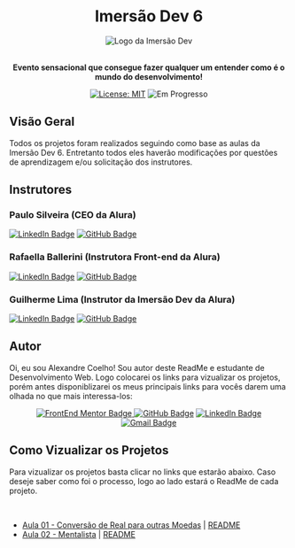 <h1 align="center"> Imersão Dev 6 </h1>

<div align="center">

  <img src="https://www.alura.com.br/assets/img/imersoes/dev-2021/logo-imersao-aluraflix.svg" alt="Logo da Imersão Dev">
  
</div>

<br>

<p align="center"> <strong>Evento sensacional que consegue fazer qualquer um entender como é o mundo do desenvolvimento!</strong> </p>

<div align="center">

  <a href="https://github.com/coelhoalexandre/imersao-dev-6-alura/blob/main/LICENSE" target="_blank"><img src="https://img.shields.io/badge/License-MIT-yellow.svg" alt="License: MIT"></a> <img src="https://img.shields.io/badge/Em_Progresso-blue.svg" alt="Em Progresso">

</div>

## Visão Geral

Todos os projetos foram realizados seguindo como base as aulas da Imersão Dev 6. Entretanto todos eles haverão modificações por questões de aprendizagem e/ou solicitação dos instrutores.

## Instrutores

### Paulo Silveira (CEO da Alura)

<a href="https://www.linkedin.com/in/paulosilveira/" target="_blank"><img src="https://img.shields.io/badge/-LinkedIn-%230077B5?style=for-the-badge&logo=linkedin&logoColor=white" alt="LinkedIn Badge"></a>
<a href = "https://github.com/peas" target="_blank"><img src="https://img.shields.io/badge/GitHub-%23333?style=for-the-badge&logo=github&logoColor=white" alt="GitHub Badge"></a>

### Rafaella Ballerini (Instrutora Front-end da Alura)

<a href="https://www.linkedin.com/in/rafaella-ballerini-45875016a/" target="_blank"><img src="https://img.shields.io/badge/-LinkedIn-%230077B5?style=for-the-badge&logo=linkedin&logoColor=white" alt="LinkedIn Badge"></a>
<a href = "https://github.com/rafaballerini" target="_blank"><img src="https://img.shields.io/badge/GitHub-%23333?style=for-the-badge&logo=github&logoColor=white" target="_blank" alt="GitHub Badge"></a>

### Guilherme Lima (Instrutor da Imersão Dev da Alura)

<a href="https://www.linkedin.com/in/guilherme-lima-developer/" target="_blank"><img src="https://img.shields.io/badge/-LinkedIn-%230077B5?style=for-the-badge&logo=linkedin&logoColor=white" alt="LinkedIn Badge"></a>
<a href = "https://github.com/guilhermeonrails" target="_blank"><img src="https://img.shields.io/badge/GitHub-%23333?style=for-the-badge&logo=github&logoColor=white" alt="GitHub Badge"></a>

## Autor

Oi, eu sou Alexandre Coelho! Sou autor deste ReadMe e estudante de Desenvolvimento Web. Logo colocarei os links para vizualizar os projetos, porém antes disponiblizarei os meus principais links para vocês darem uma olhada no que mais interessa-los: 

<div align="center">

<a href = "https://www.frontendmentor.io/profile/coelhoalexandre" target="_blank"><img src="https://img.shields.io/badge/Frontend_Mentor-black?style=for-the-badge&logo=frontendmentor&logoColor=aqua" alt="FrontEnd Mentor Badge">
<a href = "https://github.com/coelhoalexandre"  target="_blank"><img src="https://img.shields.io/badge/GitHub-%23333?style=for-the-badge&logo=github&logoColor=white" alt="GitHub Badge"></a>
<a href="https://www.linkedin.com/in/-coelhoalexandre/" target="_blank"><img src="https://img.shields.io/badge/-LinkedIn-%230077B5?style=for-the-badge&logo=linkedin&logoColor=white" alt="LinkedIn Badge"></a>
<a href = "mailto:alexandrecoelhocontato@gmail.com" target="_blank"><img src="https://img.shields.io/badge/-Gmail-critical?style=for-the-badge&logo=gmail&logoColor=white" target="_blank" alt="Gmail Badge"></a>


<div align="left">

<h2>Como Vizualizar os Projetos</h2>

Para vizualizar os projetos basta clicar no links que estarão abaixo. Caso deseje saber como foi o processo, logo ao lado estará o ReadMe de cada projeto.

</div>

  <br>
  
<div align="left">
  
  <ul>
   <li><a href="https://coelhoalexandre.github.io/imersao-dev-6-alura/aula01/" target="_blank"> Aula 01 - Conversão de Real para outras Moedas</a> | <a href="https://github.com/coelhoalexandre/imersao-dev-6-alura/blob/main/aula01/README.md" target="_blank">README</a>


   <li><a href="https://coelhoalexandre.github.io/imersao-dev-6-alura/aula02/" target="_blank"> Aula 02 - Mentalista</a> | <a href="https://github.com/coelhoalexandre/imersao-dev-6-alura/blob/main/aula02/README.md" target="_blank">README</a>
  </ul>
 </div>


